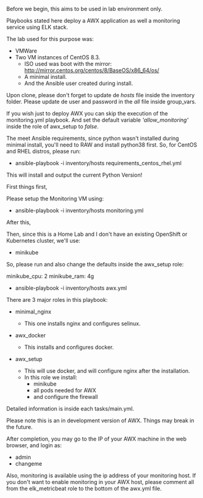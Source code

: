 Before we begin, this aims to be used in lab environment only.

Playbooks stated here deploy a AWX application as well a monitoring service using ELK stack.

The lab used for this purpose was:

* VMWare
* Two VM instances of CentOS 8.3.
  * ISO used was boot with the mirror: http://mirror.centos.org/centos/8/BaseOS/x86_64/os/
  * A minimal install.
  * And the Ansible user created during install.

Upon clone, please don't forget to update de *hosts* file inside the inventory folder.
Please update de user and password in the *all* file inside group_vars.

If you wish just to deploy AWX you can skip the execution of the monitoring.yml playbook. And set the default variable *'allow_monitoring'* inside the role of awx_setup to *false*.

The meet Ansible requirements, since python wasn't installed during minimal install, you'll need to RAW and install python38 first.
So, for CentOS and RHEL distros, please run:

* ansible-playbook -i inventory/hosts requirements_centos_rhel.yml

This will install and output the current Python Version!

First things first,

Please setup the Monitoring VM using:

* ansible-playbook -i inventory/hosts monitoring.yml

After this, 

Then, since this is a Home Lab and I don't have an existing OpenShift or Kubernetes cluster, we'll use:

* minikube

So, please run and also change the defaults inside the awx_setup role:

minikube_cpu: 2
minikube_ram: 4g

* ansible-playbook -i inventory/hosts awx.yml


There are 3 major roles in this playbook:

* minimal_nginx
  * This one installs nginx and configures selinux.


* awx_docker
  * This installs and configures docker.


* awx_setup
  * This will use docker, and will configure nginx after the installation. 
  * In this role we install:
    * minikube
    * all pods needed for AWX
    * and configure the firewall

Detailed information is inside each tasks/main.yml.

Please note this is an in development version of AWX. Things may break in the future.

After completion, you may go to the IP of your AWX machine in the web browser, and login as:
- admin
- changeme

Also, monitoring is available using the ip address of your monitoring host.
If you don't want to enable monitoring in your AWX host, please comment all from the elk_metricbeat role to the bottom of the awx.yml file.